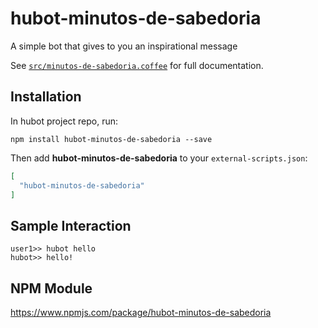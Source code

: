 # hubot-minutos-de-sabedoria

A simple bot that gives to you an inspirational message

See [`src/minutos-de-sabedoria.coffee`](src/minutos-de-sabedoria.coffee) for full documentation.

## Installation

In hubot project repo, run:

`npm install hubot-minutos-de-sabedoria --save`

Then add **hubot-minutos-de-sabedoria** to your `external-scripts.json`:

```json
[
  "hubot-minutos-de-sabedoria"
]
```

## Sample Interaction

```
user1>> hubot hello
hubot>> hello!
```

## NPM Module

https://www.npmjs.com/package/hubot-minutos-de-sabedoria
